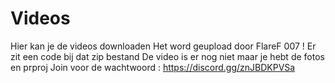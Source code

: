 # Videos
Hier kan je de videos downloaden
Het word geupload door FlareF 007 !
Er zit een code bij dat zip bestand
De video is er nog niet maar je hebt de fotos en prproj
Join voor de wachtwoord : https://discord.gg/znJBDKPVSa
